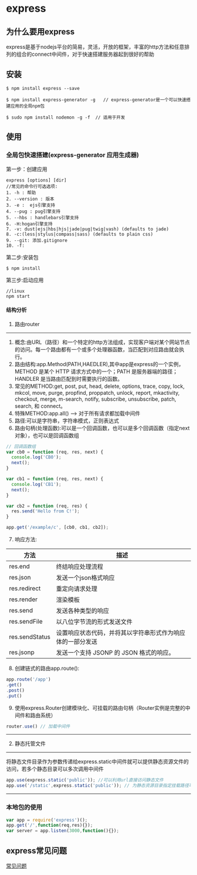 # express

## 为什么要用express

express是基于nodejs平台的简易，灵活，开放的框架，丰富的http方法和任意排列的组合的connect中间件，对于快速搭建服务器起到很好的帮助

## 安装

```shell
$ npm install express --save
```

```shell
$ npm install express-generator -g   // express-generator是一个可以快速搭建应用的全局npm包
```

```shell
$ sudo npm install nodemon -g -f  // 适用于开发
```

## 使用

### 全局包快速搭建(express-generator 应用生成器)

第一步：创建应用
```shell 
express [options] [dir]
//常见的命令行可选选项:
1. -h : 帮助
2. --version : 版本
3. -e :  ejs引擎支持
4. --pug : pug引擎支持
5. --hbs : handlebars引擎支持
6. -H:hogan引擎支持
7. -v: dust|ejs|hbs|hjs|jade|pug|twig|vash) (defaults to jade)
8. -c:(less|stylus|compass|sass) (defaults to plain css) 
9. --git: 添加.gitignore
10. -f:
```
第二步:安装包

```shell
$ npm install
```

第三步:启动应用

```shell
//linux
npm start
```
#### 结构分析

1. 路由router
***
1. 概念:由URL（路径）和一个特定的http方法组成，实现客户端对某个网站节点的访问。每一个路由都有一个或多个处理器函数，当匹配到对应路由就会执行。
2. 路由结构:app.Method(PATH,HAEDLER),其中app是express的一个实例，METHOD 是某个 HTTP 请求方式中的一个；PATH 是服务器端的路径；HANDLER 是当路由匹配到时需要执行的函数。
3. 常见的METHOD:get, post, put, head, delete, options, trace, copy, lock, mkcol, move, purge, propfind,  proppatch, unlock, report, mkactivity, checkout, merge, m-search, notify, subscribe, unsubscribe, patch, search, 和 connect。
4. 特殊METHOD:app.all() --> 对于所有请求都加载中间件
5. 路径:可以是字符串，字符串模式，正则表达式
6. 路由句柄(处理函数):可以是一个回调函数，也可以是多个回调函数（指定next对象），也可以是回调函数组
```js
// 回调函数组
var cb0 = function (req, res, next) {
  console.log('CB0');
  next();
}

var cb1 = function (req, res, next) {
  console.log('CB1');
  next();
}

var cb2 = function (req, res) {
  res.send('Hello from C!');
}

app.get('/example/c', [cb0, cb1, cb2]);
```
7. 响应方法:

方法| 描述 |
---|------|
res.end | 终结响应处理流程 |
res.json | 发送一个json格式响应 |
res.redirect | 重定向请求处理 |
res.render | 渲染模板 |
res.send | 发送各种类型的响应|
res.sendFile | 以八位字节流的形式发送文件|
res.sendStatus | 设置响应状态代码，并将其以字符串形式作为响应体的一部分发送|
res.jsonp | 发送一个支持 JSONP 的 JSON 格式的响应。|

8. 创建链式的路由app.route():

```js
app.route('/app')
.get()
.post()
.put()
```
9. 使用express.Router创建模块化、可挂载的路由句柄（Router实例是完整的中间件和路由系统）

```js
router.use() // 加载中间件
```

***

2. 静态托管文件
***
将静态文件目录作为参数传递给express.static中间件就可以提供静态资源文件的访问，若多个静态目录可以多次调用中间件
```js
app.use(express.static('public')); //可以利用url直接访问静态文件
app.use('/static',express.static('public')); // 为静态资源目录指定挂载路径可以实现存放在一个虚拟目录上
```
***


### 本地包的使用

```js
var app = require('express')();
app.get('/',function(req,res){});
var server = app.listen(3000,function(){});
```
## express常见问题

[常见问题](http://www.expressjs.com.cn/starter/faq.html)
